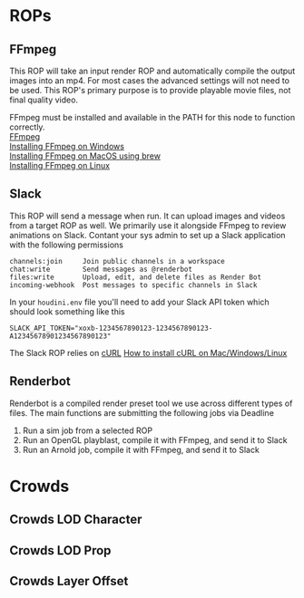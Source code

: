 # ROPs

## FFmpeg

This ROP will take an input render ROP and automatically compile the output images into an mp4.
For most cases the advanced settings will not need to be used.
This ROP's primary purpose is to provide playable movie files, not final quality video.

FFmpeg must be installed and available in the PATH for this node to function correctly.\
[FFmpeg](https://www.ffmpeg.org/)\
[Installing FFmpeg on Windows](https://www.wikihow.com/Install-FFmpeg-on-Windows)\
[Installing FFmpeg on MacOS using brew](http://jollejolles.com/install-ffmpeg-on-mac-os-x/)\
[Installing FFmpeg on Linux](https://linuxize.com/post/how-to-install-ffmpeg-on-debian-9/)


## Slack

This ROP will send a message when run. It can upload images and videos from a target ROP as well.
We primarily use it alongside FFmpeg to review animations on Slack.
Contant your sys admin to set up a Slack application with the following permissions
```
channels:join     Join public channels in a workspace
chat:write        Send messages as @renderbot
files:write       Upload, edit, and delete files as Render Bot
incoming-webhook  Post messages to specific channels in Slack
```
In your `houdini.env` file you'll need to add your Slack API token which should look something like this
```
SLACK_API_TOKEN="xoxb-1234567890123-1234567890123-A12345678901234567890123"
```

The Slack ROP relies on [cURL](https://curl.se/download.html)
[How to install cURL on Mac/Windows/Linux](https://help.ubidots.com/en/articles/2165289-learn-how-to-install-run-curl-on-windows-macosx-linux)

## Renderbot

Renderbot is a compiled render preset tool we use across different types of files.
The main functions are submitting the following jobs via Deadline
1. Run a sim job from a selected ROP
2. Run an OpenGL playblast, compile it with FFmpeg, and send it to Slack
3. Run an Arnold job, compile it with FFmpeg, and send it to Slack

# Crowds

## Crowds LOD Character

## Crowds LOD Prop

## Crowds Layer Offset